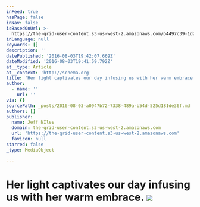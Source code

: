 ```yaml
---
inFeed: true
hasPage: false
inNav: false
isBasedOnUrl: >-
  https://the-grid-user-content.s3-us-west-2.amazonaws.com/b4497c39-1d23-4967-a1fb-a383a94f072f.jpg
inLanguage: null
keywords: []
description: ''
datePublished: '2016-08-03T19:42:07.669Z'
dateModified: '2016-08-03T19:41:59.792Z'
at__type: Article
at__context: 'http://schema.org'
title: 'Her light captivates our day infusing us with her warm embrace. '
author:
  - name: ''
    url: ''
via: {}
sourcePath: _posts/2016-08-03-a0947b72-7338-489a-b54d-525d181de36f.md
authors: []
publisher:
  name: Jeff NIles
  domain: the-grid-user-content.s3-us-west-2.amazonaws.com
  url: 'https://the-grid-user-content.s3-us-west-2.amazonaws.com'
  favicon: null
starred: false
_type: MediaObject

---
```

# Her light captivates our day infusing us with her warm embrace. ![](https://the-grid-user-content.s3-us-west-2.amazonaws.com/b4497c39-1d23-4967-a1fb-a383a94f072f.jpg)